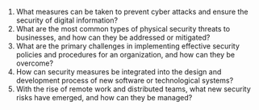 1. What measures can be taken to prevent cyber attacks and ensure the security of digital information?
2. What are the most common types of physical security threats to businesses, and how can they be addressed or mitigated?
3. What are the primary challenges in implementing effective security policies and procedures for an organization, and how can they be overcome?
4. How can security measures be integrated into the design and development process of new software or technological systems?
5. With the rise of remote work and distributed teams, what new security risks have emerged, and how can they be managed?